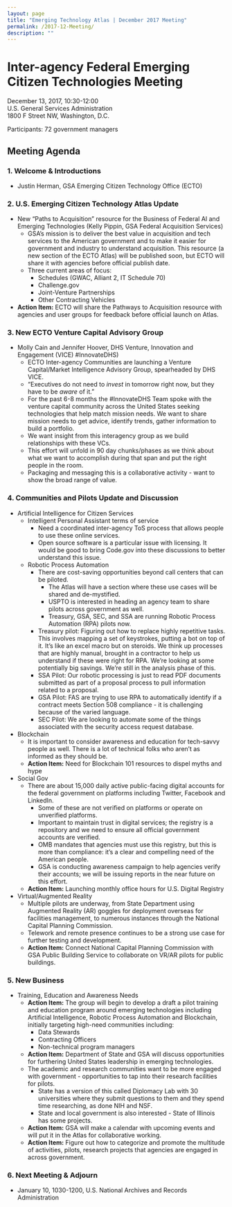 ```yaml
---
layout: page
title: "Emerging Technology Atlas | December 2017 Meeting"
permalink: /2017-12-Meeting/
description: ""
---
```


# Inter-agency Federal Emerging Citizen Technologies Meeting
December 13, 2017, 10:30-12:00 <br>
U.S. General Services Administration <br>
1800 F Street NW, Washington, D.C.

Participants: 72 government managers

## Meeting Agenda
### 1. Welcome & Introductions
* Justin Herman, GSA Emerging Citizen Technology Office (ECTO)
### 2. U.S. Emerging Citizen Technology Atlas Update
* New “Paths to Acquisition” resource for the Business of Federal AI and Emerging Technologies (Kelly Pippin, GSA Federal Acquisition Services)
  * GSA’s mission is to deliver the best value in acquisition and tech services to the American government and to make it easier for government and industry to understand acquisition. This resource (a new section of the ECTO Atlas) will be published soon, but ECTO will share it with agencies before official publish date.
  * Three current areas of focus:
    * Schedules (GWAC, Alliant 2, IT Schedule 70)
    * Challenge.gov
    * Joint-Venture Partnerships
    * Other Contracting Vehicles
* **Action Item:** ECTO will share the Pathways to Acquisition resource with agencies and user groups for feedback before official launch on Atlas.
### 3. New ECTO Venture Capital Advisory Group
* Molly Cain and Jennifer Hoover, DHS Venture, Innovation and Engagement (VICE) #InnovateDHS)
  * ECTO Inter-agency Communities are launching a Venture Capital/Market Intelligence Advisory Group, spearheaded by DHS VICE.
  * “Executives do not need to _invest_ in tomorrow right now, but they have to be _aware_ of it.”
  * For the past 6-8 months the #InnovateDHS Team spoke with the venture capital community across the United States seeking technologies that help match mission needs. We want to share mission needs to get advice, identify trends, gather information to build a portfolio. 
  * We want insight from this interagency group as we build relationships with these VCs. 
  * This effort will unfold in 90 day chunks/phases as we think about what we want to accomplish during that span and put the right people in the room. 
  * Packaging and messaging this is a collaborative activity - want to show the broad range of value.
### 4. Communities and Pilots Update and Discussion
* Artificial Intelligence for Citizen Services
  * Intelligent Personal Assistant terms of service
    * Need a coordinated inter-agency ToS process that allows people to use these online services. 
    * Open source software is a particular issue with licensing. It would be good to bring Code.gov into these discussions to better understand this issue.
  * Robotic Process Automation
    * There are cost-saving opportunities beyond call centers that can be piloted.
      * The Atlas will have a section where these use cases will be shared and de-mystified.
      * USPTO is interested in heading an agency team to share pilots across government as well.
      * Treasury, GSA, SEC, and SSA are running Robotic Process Automation (RPA) pilots now.
    * Treasury pilot: Figuring out how to replace highly repetitive tasks. This involves mapping a set of keystrokes, putting a bot on top of it. It’s like an excel macro but on steroids. We think up processes that are highly manual, brought in a contractor to help us understand if these were right for RPA. We’re looking at some potentially big savings. We’re still in the analysis phase of this.
    * SSA Pilot: Our robotic processing is just to read PDF documents submitted as part of a proposal process to pull information related to a proposal.
    * GSA Pilot: FAS are trying to use RPA to automatically identify if a contract meets Section 508 compliance - it is challenging because of the varied language.
    * SEC Pilot: We are looking to automate some of the things associated with the security access request database.
* Blockchain
  * It is important to consider awareness and education for tech-savvy people as well. There is a lot of technical folks who aren’t as informed as they should be.
  * **Action Item:** Need for Blockchain 101 resources to dispel myths and hype
* Social Gov
  * There are about 15,000 daily active public-facing digital accounts for the federal government on platforms including Twitter, Facebook and LinkedIn. 
    * Some of these are not verified on platforms or operate on unverified platforms.
    * Important to maintain trust in digital services; the registry is a repository and we need to ensure all official government accounts are verified.
    * OMB mandates that agencies must use this registry, but this is more than compliance: it’s a clear and compelling need of the American people. 
    * GSA is conducting awareness campaign to help agencies verify their accounts; we will be issuing reports in the near future on this effort.
  * **Action Item:** Launching monthly office hours for U.S. Digital Registry
* Virtual/Augmented Reality
  * Multiple pilots are underway, from State Department using Augmented Reality (AR) goggles for deployment overseas for facilities management, to numerous instances through the National Capital Planning Commission. 
  * Telework and remote presence continues to be a strong use case for further testing and development. 
  * **Action Item:** Connect National Capital Planning Commission with GSA Public Building Service to collaborate on VR/AR pilots for public buildings. 
### 5. New Business
* Training, Education and Awareness Needs
  * **Action Item:** The group will begin to develop a draft a pilot training and education program around emerging technologies including Artificial Intelligence, Robotic Process Automation and Blockchain, initially targeting high-need communities including:
    * Data Stewards
    * Contracting Officers
    * Non-technical program managers
  * **Action Item:** Department of State and GSA will discuss opportunities for furthering United States leadership in emerging technologies. 
  * The academic and research communities want to be more engaged with government - opportunities to tap into their research facilities for pilots.
    * State has a version of this called Diplomacy Lab with 30 universities where they submit questions to them and they spend time researching, as done NIH and NSF.
    * State and local government is also interested - State of Illinois has some projects. 
  * **Action Item:** GSA will make a calendar with upcoming events and will put it in the Atlas for collaborative working.
  * **Action Item:** Figure out how to categorize and promote the multitude of activities, pilots, research projects that agencies are engaged in across government.
### 6. Next Meeting & Adjourn
* January 10, 1030-1200, U.S. National Archives and Records Administration
